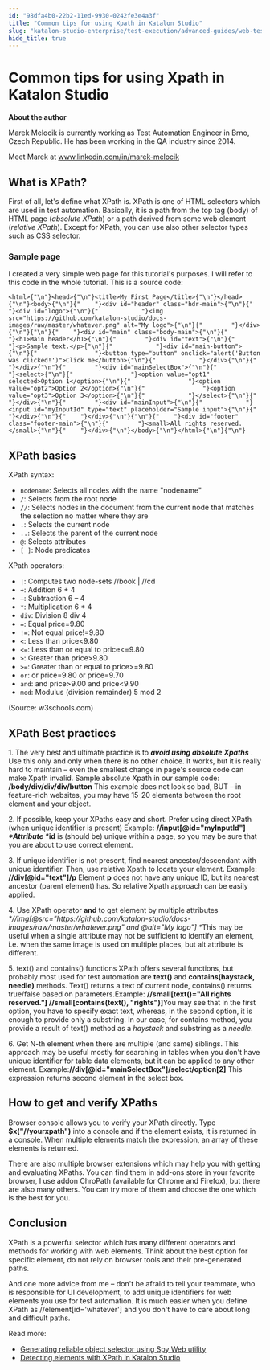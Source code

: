 ```yaml
---
id: "98dfa4b0-22b2-11ed-9930-0242fe3e4a3f"
title: "Common tips for using Xpath in Katalon Studio"
slug: "katalon-studio-enterprise/test-execution/advanced-guides/web-testing/common-tips-for-using-xpath-in-katalon-studio"
hide_title: true
---
```

    

# <a id="id" class="anchor_top_offset"/><a id="ariaid-title1" class="anchor_top_offset"/>Common tips for using Xpath in Katalon Studio

    
      
<p xmlns="http://www.w3.org/1999/xhtml" className="p">   <strong className="ph b">About the author</strong> </p> 
      
<p xmlns="http://www.w3.org/1999/xhtml" className="p">Marek Melocik is currently working as Test Automation Engineer   in Brno, Czech Republic. He has been working in the QA industry   since 2014.</p> 
      
<p xmlns="http://www.w3.org/1999/xhtml" className="p">Meet Marek at <a className="xref j-external-link" href="http://www.linkedin.com/in/marek-melocik" target="_blank">www.linkedin.com/in/marek-melocik</a> </p> 
    
  
    

## <a id="id_1" class="anchor_top_offset"/>What is XPath?

    
      
<p xmlns="http://www.w3.org/1999/xhtml" className="p">First of all, let's define what XPath is. XPath is one of HTML   selectors which are used in test automation. Basically, it is a   path from the top tag (body) of HTML page (<em className="ph i">absolute XPath</em>)   or a path derived from some web element (<em className="ph i">relative XPath</em>).   Except for XPath, you can use also other selector types such as CSS   selector.</p> 
    
      
      

### <a id="id_2" class="anchor_top_offset"/>Sample page

      
        
<p xmlns="http://www.w3.org/1999/xhtml" className="p">I created a very simple web page for this tutorial's purposes. I   will refer to this code in the whole tutorial. This is a source   code:</p> 
                  
<pre xmlns="http://www.w3.org/1999/xhtml" className="pre codeblock"><code>&lt;html&gt;{"\n"}&lt;head&gt;{"\n"}&lt;title&gt;My First Page&lt;/title&gt;{"\n"}&lt;/head&gt;{"\n"}&lt;body&gt;{"\n"}{"    "}&lt;div id="header" class="hdr-main"&gt;{"\n"}{"        "}&lt;div id="logo"&gt;{"\n"}{"            "}&lt;img src="https://github.com/katalon-studio/docs-images/raw/master/whatever.png" alt="My logo"&gt;{"\n"}{"        "}&lt;/div&gt;{"\n"}{"\n"}{"    "}&lt;div id="main" class="body-main"&gt;{"\n"}{"        "}&lt;h1&gt;Main header&lt;/h1&gt;{"\n"}{"        "}&lt;div id="text"&gt;{"\n"}{"            "}&lt;p&gt;Sample text.&lt;/p&gt;{"\n"}{"            "}&lt;div id="main-button"&gt;{"\n"}{"                "}&lt;button type="button" onclick="alert('Button was clicked!')"&gt;Click me&lt;/button&gt;{"\n"}{"            "}&lt;/div&gt;{"\n"}{"        "}&lt;/div&gt;{"\n"}{"        "}&lt;div id="mainSelectBox"&gt;{"\n"}{"            "}&lt;select&gt;{"\n"}{"                "}&lt;option value="opt1" selected&gt;Option 1&lt;/option&gt;{"\n"}{"                "}&lt;option value="opt2"&gt;Option 2&lt;/option&gt;{"\n"}{"                "}&lt;option value="opt3"&gt;Option 3&lt;/option&gt;{"\n"}{"            "}&lt;/select&gt;{"\n"}{"        "}&lt;/div&gt;{"\n"}{"        "}&lt;div id="mainInput"&gt;{"\n"}{"            "}&lt;input id="myInputId" type="text" placeholder="Sample input"&gt;{"\n"}{"        "}&lt;/div&gt;{"\n"}{"    "}&lt;/div&gt;{"\n"}{"\n"}{"    "}&lt;div id="footer" class="footer-main"&gt;{"\n"}{"        "}&lt;small&gt;All rights reserved.&lt;/small&gt;{"\n"}{"    "}&lt;/div&gt;{"\n"}&lt;/body&gt;{"\n"}&lt;/html&gt;{"\n"}{"\n"}</code></pre> 
              
    

## <a id="id_3" class="anchor_top_offset"/>XPath basics

<p xmlns="http://www.w3.org/1999/xhtml" className="p">XPath syntax:</p> 
<ul xmlns="http://www.w3.org/1999/xhtml" className="ul"><li className="li"><code className="ph codeph">nodename</code>:     Selects all nodes with the name     "nodename"</li><li className="li"><code className="ph codeph">/</code>:                     Selects from the root node</li><li className="li"><code className="ph codeph">//</code>:                    Selects nodes in the document from the current node     that matches the selection no matter where they are</li><li className="li"><code className="ph codeph">.</code>:                      Selects the current node</li><li className="li"><code className="ph codeph">..</code>:                    Selects the parent of the current node</li><li className="li"><code className="ph codeph">@</code>:                      Selects attributes</li><li className="li"><code className="ph codeph">[ ]</code>:                    Node predicates</li></ul> 
<p xmlns="http://www.w3.org/1999/xhtml" className="p">XPath operators:</p> 
<ul xmlns="http://www.w3.org/1999/xhtml" className="ul"><li className="li"><code className="ph codeph">|</code>:                      Computes two     node-sets        //book |     //cd</li><li className="li"><code className="ph codeph">+</code>:                      Addition                6 +     4</li><li className="li"><code className="ph codeph">–</code>:                    Subtraction              6 – 4</li><li className="li"><code className="ph codeph">*</code>:                      Multiplication              6 * 4</li><li className="li"><code className="ph codeph">div</code>:                    Division                  8 div 4</li><li className="li"><code className="ph codeph">=</code>:                      Equal                  price=9.80</li><li className="li"><code className="ph codeph">!=</code>:                    Not equal                price!=9.80</li><li className="li"><code className="ph codeph">&lt;</code>:                    Less than              price&lt;9.80</li><li className="li"><code className="ph codeph">&lt;=</code>:                    Less than or equal to  price&lt;=9.80</li><li className="li"><code className="ph codeph">&gt;</code>:                    Greater than   price&gt;9.80</li><li className="li"><code className="ph codeph">&gt;=</code>:                    Greater than or equal     to             price&gt;=9.80</li><li className="li"><code className="ph codeph">or</code>:                    or                  price=9.80 or price=9.70</li><li className="li"><code className="ph codeph">and</code>:                    and                    price&gt;9.00 and price&lt;9.90</li><li className="li"><code className="ph codeph">mod</code>:                  Modulus (division remainder)     5 mod 2</li></ul> 
<p xmlns="http://www.w3.org/1999/xhtml" className="p">(Source: w3schools.com)</p> 

## <a id="id_4" class="anchor_top_offset"/>XPath Best practices

<p xmlns="http://www.w3.org/1999/xhtml" className="p">1. The very best and ultimate practice is to <em className="ph i">     <strong className="ph b">avoid       using absolute Xpaths</strong>   </em>. Use this only and only when   there is no other choice. It works, but it is really hard to   maintain – even the smallest change in page's source code can   make Xpath invalid. Sample absolute Xpath in our sample code:   <strong className="ph b">/body/div/div/div/button</strong> This example does not   look so bad, BUT – in feature-rich websites, you may have   15-20 elements between the root element and your object.</p> 
<p xmlns="http://www.w3.org/1999/xhtml" className="p">2. If possible, keep your XPaths easy and short. Prefer using   direct XPath (when unique identifier is present) Example:   <strong className="ph b">//input[@id="myInputId"] <em className="ph i">*Attribute *</em>id</strong>   is (should be) unique within a page, so you may be sure that you   are about to use correct element.</p> 
<p xmlns="http://www.w3.org/1999/xhtml" className="p">3. If unique identifier is not present, find nearest   ancestor/descendant with unique identifier. Then, use relative   Xpath to locate your element. Example:   <strong className="ph b">//div[@id="text"]/p</strong> Element <strong className="ph b">p</strong>   does not have any unique ID, but its nearest ancestor (parent   element) has. So relative Xpath approach can be easily applied.</p> 
<p xmlns="http://www.w3.org/1999/xhtml" className="p">4. Use XPath operator <strong className="ph b">and</strong> to get element by   multiple attributes   <em className="ph i">*//img[@src="https://github.com/katalon-studio/docs-images/raw/master/whatever.png"     and @alt="My logo"] *</em>This may be useful when a single   attribute may not be sufficient to identify an element, i.e. when   the same image is used on multiple places, but alt attribute is   different.</p> 
<p xmlns="http://www.w3.org/1999/xhtml" className="p">5. text() and contains() functions XPath offers several   functions, but probably most used for test automation are   <strong className="ph b">text()</strong> and <strong className="ph b">contains(haystack,     needle)</strong> methods. Text() returns a text of current node,   contains() returns true/false based on parameters.Example:   <strong className="ph b">//small[text()="All rights reserved."]     //small[contains(text(), "rights")]</strong>You may see that in the   first option, you have to specify exact text, whereas, in the   second option, it is enough to provide only a substring. In our   case, for contains method, you provide a result of text() method as   a <em className="ph i">haystack</em> and substring as a <em className="ph i">needle</em>.</p> 
<p xmlns="http://www.w3.org/1999/xhtml" className="p">6. Get N-th element when there are multiple (and same) siblings.   This approach may be useful mostly for searching in tables when you   don't have unique identifier for table data elements, but it can be   applied to any other element.   Example:<strong className="ph b">//div[@id="mainSelectBox"]/select/option[2]</strong>   This expression returns second element in the select box.</p> 
    

## <a id="id_5" class="anchor_top_offset"/>How to get and verify XPaths

    
      
<p xmlns="http://www.w3.org/1999/xhtml" className="p">Browser console allows you to verify your XPath directly. Type   <strong className="ph b">$x("//yourxpath")</strong> into a console and if the   element exists, it is returned in a console. When multiple elements   match the expression, an array of these elements is returned.</p> 
      
<p xmlns="http://www.w3.org/1999/xhtml" className="p">There are also multiple browser extensions which may help you   with getting and evaluating XPaths. You can find them in add-ons   store in your favorite browser, I use addon ChroPath (available for   Chrome and Firefox), but there are also many others. You can try   more of them and choose the one which is the best for you.</p> 
    
  
    

## <a id="id_6" class="anchor_top_offset"/>Conclusion

    
      
<p xmlns="http://www.w3.org/1999/xhtml" className="p">XPath is a powerful selector which has many different operators   and methods for working with web elements. Think about the best   option for specific element, do not rely on browser tools and their   pre-generated paths.</p> 
      
<p xmlns="http://www.w3.org/1999/xhtml" className="p">And one more advice from me – don't be afraid to tell your   teammate, who is responsible for UI development, to add unique   identifiers for web elements you use for test automation. It is   much easier when you define XPath as //element[id='whatever'] and   you don't have to care about long and difficult paths.</p> 
      
<p xmlns="http://www.w3.org/1999/xhtml" className="p">Read more:</p> 
      
<ul xmlns="http://www.w3.org/1999/xhtml" className="ul">   <li className="li">     <a className="xref" href="/docs/legacy/katalon-studio-enterprise/test-design/web-test-design/web-test-objects/generating-reliable-object-selector-using-spy-web-utility">Generating       reliable object selector using Spy Web utility</a>   </li>   <li className="li">     <a className="xref" href="/docs/legacy/katalon-studio-enterprise/test-design/web-test-design/web-test-objects/detecting-objects-with-xpath">Detecting       elements with XPath in Katalon Studio</a>   </li> </ul> 
    
  
